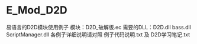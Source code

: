 # E_Mod_D2D
易语言的D2D模块使用例子
模块：D2D_破解版.ec
需要的DLL：D2D.dll bass.dll ScriptManager.dll
各例子详细说明请对照 例子代码说明.txt 及 D2D学习笔记.txt
